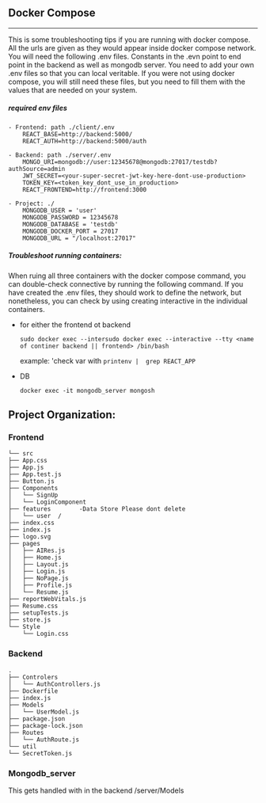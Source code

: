 ## Docker Compose
___
This is some troubleshooting tips if you are running with docker compose. All the urls are given
as they would appear inside docker compose network. You will need the following .env files. Constants
in the .evn point to end point in the backend as well as mongodb server. You need to add your own .env
files so that you can local veritable. If you were not using docker compose, you will still need these 
files, but you need to fill them with the values that are needed on your system. 

##### required env files
    - Frontend: path ./client/.env
        REACT_BASE=http://backend:5000/
        REACT_AUTH=http://backend:5000/auth  

    - Backend: path ./server/.env
        MONGO_URI=mongodb://user:12345678@mongodb:27017/testdb?authSource=admin
        JWT_SECRET=<your-super-secret-jwt-key-here-dont-use-production>
        TOKEN_KEY=<token_key_dont_use_in_production>
        REACT_FRONTEND=http://frontend:3000 
    
    - Project: ./
        MONGODB_USER = 'user'
        MONGODB_PASSWORD = 12345678
        MONGODB_DATABASE = 'testdb'
        MONGODB_DOCKER_PORT = 27017
        MONGODB_URL = "/localhost:27017"
##### Troubleshoot running containers:
When ruing all three containers with the docker compose command, you can double-check connective 
by running the following command. If you have created the .env files, they should work to define the
network, but nonetheless, you can check by using creating interactive in the individual containers. 

- for either the frontend ot backend

    `sudo docker exec --intersudo docker exec --interactive --tty <name of continer backend || frontend> /bin/bash`

    example: 'check var with `printenv |  grep REACT_APP`
- DB
    
    `docker exec -it mongodb_server mongosh`

## Project Organization: 

### Frontend 
    └── src
    ├── App.css
    ├── App.js
    ├── App.test.js
    ├── Button.js
    ├── Components
    │   └── SignUp
    │   └── LoginComponent 
    ├── features        -Data Store Please dont delete
    │   └── user  /
    ├── index.css
    ├── index.js  
    ├── logo.svg
    ├── pages
    │   ├── AIRes.js
    │   ├── Home.js
    │   ├── Layout.js
    │   ├── Login.js
    │   ├── NoPage.js
    │   ├── Profile.js
    │   └── Resume.js
    ├── reportWebVitals.js
    ├── Resume.css 
    ├── setupTests.js
    ├── store.js
    └── Style
        └── Login.css

    


### Backend

    .
    ├── Controlers
    │   └── AuthControllers.js
    ├── Dockerfile
    ├── index.js
    ├── Models
    │   └── UserModel.js
    ├── package.json
    ├── package-lock.json
    ├── Routes
    │   └── AuthRoute.js
    └── util
    └── SecretToken.js


### Mongodb_server
 This gets handled with in the backend /server/Models 
